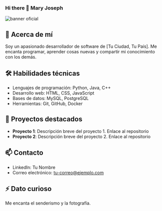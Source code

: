 ###                                        Hi there 👋 Mary Joseph

![banner oficial](https://github.com/Emjey25/Emjey25/assets/110546904/654729fb-fc5b-40ba-9a81-ad5c5547b8e7)

## 🚀 Acerca de mí
Soy un apasionado desarrollador de software de [Tu Ciudad, Tu País]. Me encanta programar, aprender cosas nuevas y compartir mi conocimiento con los demás.

## 🛠️ Habilidades técnicas
- Lenguajes de programación: Python, Java, C++
- Desarrollo web: HTML, CSS, JavaScript
- Bases de datos: MySQL, PostgreSQL
- Herramientas: Git, GitHub, Docker

## 🎯 Proyectos destacados
- **Proyecto 1**: Descripción breve del proyecto 1. Enlace al repositorio
- **Proyecto 2**: Descripción breve del proyecto 2. Enlace al repositorio

## 📫 Contacto
- LinkedIn: Tu Nombre
- Correo electrónico: tu-correo@ejemplo.com

## ⚡ Dato curioso
Me encanta el senderismo y la fotografía.
